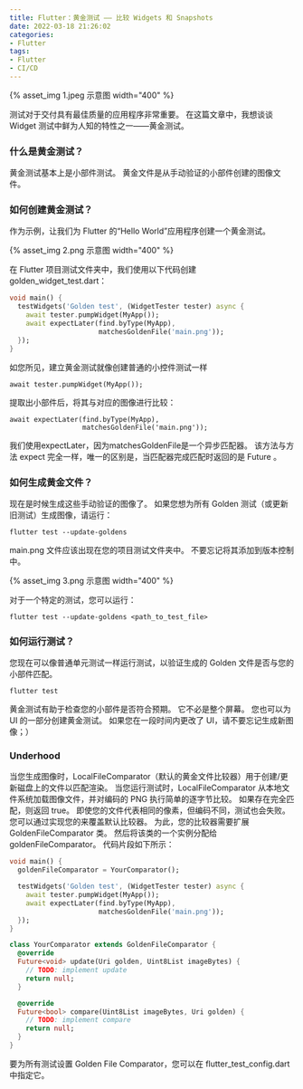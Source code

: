 ```yaml
---
title: Flutter：黄金测试 —— 比较 Widgets 和 Snapshots
date: 2022-03-18 21:26:02
categories:
- Flutter
tags:
- Flutter
- CI/CD
---
```


{% asset_img 1.jpeg 示意图 width="400" %}

测试对于交付具有最佳质量的应用程序非常重要。 在这篇文章中，我想谈谈 Widget 测试中鲜为人知的特性之一——黄金测试。

<!--more-->

### 什么是黄金测试？

黄金测试基本上是小部件测试。
黄金文件是从手动验证的小部件创建的图像文件。

### 如何创建黄金测试？

作为示例，让我们为 Flutter 的“Hello World”应用程序创建一个黄金测试。

{% asset_img 2.png 示意图 width="400" %}

在 Flutter 项目测试文件夹中，我们使用以下代码创建 golden_widget_test.dart：

```dart
void main() {
  testWidgets('Golden test', (WidgetTester tester) async {
    await tester.pumpWidget(MyApp());
    await expectLater(find.byType(MyApp),
                      matchesGoldenFile('main.png'));
  });
}
```

如您所见，建立黄金测试就像创建普通的小控件测试一样

```
await tester.pumpWidget(MyApp());
```

提取出小部件后，将其与对应的图像进行比较：

```
await expectLater(find.byType(MyApp),
                  matchesGoldenFile('main.png'));
```

我们使用expectLater，因为matchesGoldenFile是一个异步匹配器。 该方法与方法 expect 完全一样，唯一的区别是，当匹配器完成匹配时返回的是 Future 。

### 如何生成黄金文件？

现在是时候生成这些手动验证的图像了。 如果您想为所有 Golden 测试（或更新旧测试）生成图像，请运行：

```
flutter test --update-goldens
```

main.png 文件应该出现在您的项目测试文件夹中。 不要忘记将其添加到版本控制中。

{% asset_img 3.png 示意图 width="400" %}

对于一个特定的测试，您可以运行：

```
flutter test --update-goldens <path_to_test_file>
```

### 如何运行测试？

您现在可以像普通单元测试一样运行测试，以验证生成的 Golden 文件是否与您的小部件匹配。

```
flutter test
```

黄金测试有助于检查您的小部件是否符合预期。 它不必是整个屏幕。 您也可以为 UI 的一部分创建黄金测试。 如果您在一段时间内更改了 UI，请不要忘记生成新图像；）

### Underhood

当您生成图像时，LocalFileComparator（默认的黄金文件比较器）用于创建/更新磁盘上的文件以匹配渲染。 当您运行测试时，LocalFileComparator 从本地文件系统加载图像文件，并对编码的 PNG 执行简单的逐字节比较。 如果存在完全匹配，则返回 true。 即使您的文件代表相同的像素，但编码不同，测试也会失败。
您可以通过实现您的来覆盖默认比较器。 为此，您的比较器需要扩展 GoldenFileComparator 类。 然后将该类的一个实例分配给goldenFileComparator。 代码片段如下所示：

```dart
void main() {
  goldenFileComparator = YourComparator();

  testWidgets('Golden test', (WidgetTester tester) async {
    await tester.pumpWidget(MyApp());
    await expectLater(find.byType(MyApp),
                      matchesGoldenFile('main.png'));
  });
}

class YourComparator extends GoldenFileComparator {
  @override
  Future<void> update(Uri golden, Uint8List imageBytes) {
    // TODO: implement update
    return null;
  }

  @override
  Future<bool> compare(Uint8List imageBytes, Uri golden) {
    // TODO: implement compare
    return null;
  }
}
```
要为所有测试设置 Golden File Comparator，您可以在 flutter_test_config.dart 中指定它。